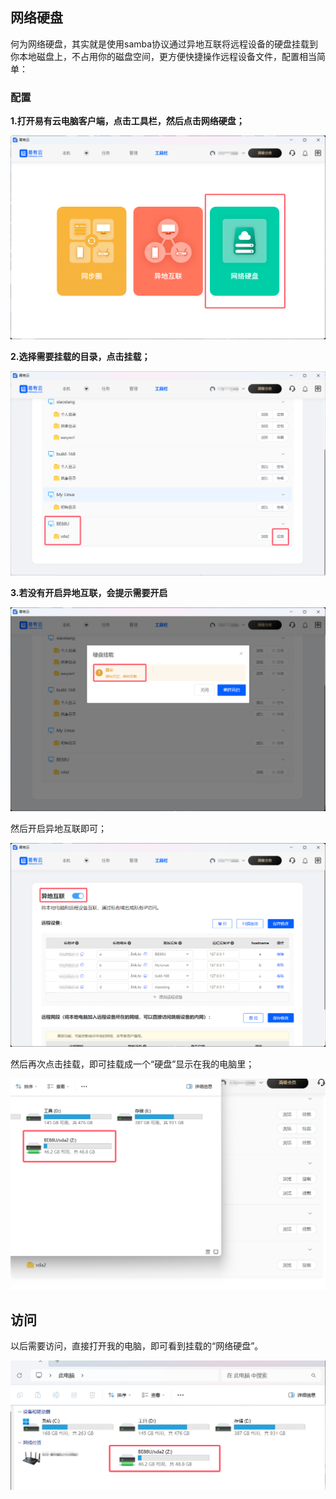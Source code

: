 ## 网络硬盘

何为网络硬盘，其实就是使用samba协议通过异地互联将远程设备的硬盘挂载到你本地磁盘上，不占用你的磁盘空间，更方便快捷操作远程设备文件，配置相当简单：

### 配置

**1.打开易有云电脑客户端，点击工具栏，然后点击网络硬盘；**

![dav1.jpg](./image/webdav/dav1.jpg)

**2.选择需要挂载的目录，点击挂载；**

![dav2.jpg](./image/webdav/dav2.jpg)

**3.若没有开启异地互联，会提示需要开启**

![dav3.jpg](./image/webdav/dav3.jpg)

然后开启异地互联即可；

![dav4.jpg](./image/webdav/dav4.jpg)

然后再次点击挂载，即可挂载成一个“硬盘”显示在我的电脑里；

![dav5.jpg](./image/webdav/dav5.jpg)


## 访问

以后需要访问，直接打开我的电脑，即可看到挂载的“网络硬盘”。


![jpg](./image/webdav/dav6.jpg)